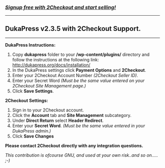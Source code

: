 ### _[Signup free with 2Checkout and start selling!](https://www.2checkout.com/referral?r=git2co)_

***

## DukaPress v2.3.5 with 2Checkout Support.

***

**DukaPress Instructions:**

1. Copy **dukapress** folder to your **/wp-content/plugins/** directory and follow the instructions at the following link:
http://dukapress.org/docs/installation/
3. In the DukaPress settings click **Payment Options** and **2Checkout**.
4. Enter your 2Checkout Account Number _(2Checkout Seller ID)_.
5. Enter your Secret Word _(Must be the same value entered on your 2Checkout Site Management page.)_
6. Click **Save Settings**.

**2Checkout Settings:**

1. Sign in to your 2Checkout account.
2. Click the **Account** tab and **Site Management** subcategory.
3. Under **Direct Return** select **Header Redirect**.
4. Enter your **Secret Word**. _(Must be the same value entered in your DukaPress admin.)_
5. Click **Save Changes**

**Please contact 2Checkout directly with any integration questions.**

_This contribution is ofcourse GNU, and used at your own risk..and so on..... ;-)_
